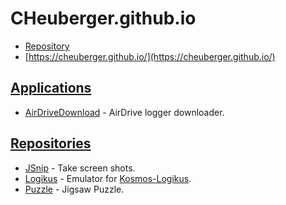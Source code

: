 # CHeuberger.github.io

* [Repository](https://github.com/CHeuberger/CHeuberger.github.io)
* [https://cheuberger.github.io/](https://cheuberger.github.io/)



## [Applications](https://github.com/Heuberger)

* [AirDriveDownload](https://heuberger.github.io/AirDriveDownload/) - AirDrive logger downloader.

 

## [Repositories](https://github.com/CHeuberger?tab=repositories)

* [JSnip](https://github.com/CHeuberger/JSnip) - Take screen shots.
* [Logikus](https://cheuberger.github.io/Logikus/) - Emulator for [Kosmos-Logikus](https://de.wikipedia.org/wiki/Logikus).
* [Puzzle](https://github.com/CHeuberger/Puzzle) - Jigsaw Puzzle.



